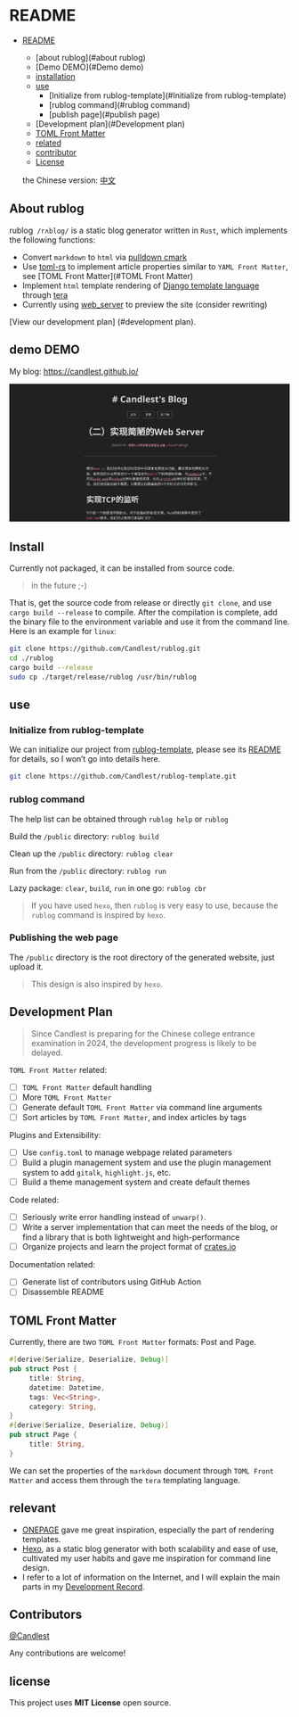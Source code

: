 # README

- [README](#readme)
  
   * [about rublog](#about rublog)
   * [Demo DEMO](#Demo demo)
   * [installation](#installation)
   * [use](#use)
     + [Initialize from rublog-template](#Initialize from rublog-template)
     + [rublog command](#rublog command)
     + [publish page](#publish page)
   * [Development plan](#Development plan)
   * [TOML Front Matter](#toml-front-matter)
   * [related](#related)
   * [contributor](#contributor)
   * [License](#License)
   
   the Chinese version: [中文](./README/README_CN.md)

## About rublog

rublog` /rʌblɑg/` is a static blog generator written in `Rust`, which implements the following functions:

- Convert `markdown` to `html` via [pulldown cmark](https://github.com/raphlinus/pulldown-cmark)
- Use [toml-rs](https://github.com/toml-rs/toml) to implement article properties similar to `YAML Front Matter`, see [TOML Front Matter](#TOML Front Matter)
- Implement `html` template rendering of [Django template language](https://docs.djangoproject.com/en/3.1/topics/templates/) through [tera](https://github.com/Keats/tera)
- Currently using [web_server](https://github.com/Milesq/web_server) to preview the site (consider rewriting)

[View our development plan] (#development plan).

## demo DEMO

My blog: https://candlest.github.io/

![demo](./README/demo_png.png)

## Install

Currently not packaged, it can be installed from source code.

> in the future ;-)

That is, get the source code from release or directly `git clone`, and use `cargo build --release` to compile. After the compilation is complete, add the binary file to the environment variable and use it from the command line. Here is an example for `linux`:

```bash
git clone https://github.com/Candlest/rublog.git
cd ./rublog
cargo build --release
sudo cp ./target/release/rublog /usr/bin/rublog
```

## use

### Initialize from rublog-template

We can initialize our project from [rublog-template](https://github.com/Candlest/rublog-template), please see its [README](https://github.com/Candlest/rublog-template/blob/main/README.md) for details, so I won’t go into details here.

```bash
git clone https://github.com/Candlest/rublog-template.git
```

### rublog command

The help list can be obtained through `rublog help` or `rublog`

Build the `/public` directory: `rublog build`

Clean up the `/public` directory: `rublog clear`

Run from the `/public` directory: `rublog run`

Lazy package: `clear`, `build`, `run` in one go: `rublog cbr`

> If you have used `hexo`, then `rublog` is very easy to use, because the `rublog` command is inspired by `hexo`.

### Publishing the web page

The `/public` directory is the root directory of the generated website, just upload it.

> This design is also inspired by `hexo`.

## Development Plan

> Since Candlest is preparing for the Chinese college entrance examination in 2024, the development progress is likely to be delayed.

`TOML Front Matter` related:

- [ ] `TOML Front Matter` default handling
- [ ] More `TOML Front Matter`
- [ ] Generate default `TOML Front Matter` via command line arguments
- [ ] Sort articles by `TOML Front Matter`, and index articles by tags

Plugins and Extensibility:

- [ ] Use `config.toml` to manage webpage related parameters
- [ ] Build a plugin management system and use the plugin management system to add `gitalk`, `highlight.js`, etc.
- [ ] Build a theme management system and create default themes

Code related:

- [ ] Seriously write error handling instead of `unwarp()`.
- [ ] Write a server implementation that can meet the needs of the blog, or find a library that is both lightweight and high-performance
- [ ] Organize projects and learn the project format of [crates.io](https://crates.io)

Documentation related:

- [ ] Generate list of contributors using GitHub Action
- [ ] Disassemble README

## TOML Front Matter

Currently, there are two `TOML Front Matter` formats: Post and Page.

```rust
#[derive(Serialize, Deserialize, Debug)]
pub struct Post {
     title: String,
     datetime: Datetime,
     tags: Vec<String>,
     category: String,
}
#[derive(Serialize, Deserialize, Debug)]
pub struct Page {
     title: String,
}
```

We can set the properties of the `markdown` document through `TOML Front Matter` and access them through the `tera` templating language.

## relevant

- [ONEPAGE](https://github.com/hanpei/onepage) gave me great inspiration, especially the part of rendering templates.
- [Hexo](https://github.com/hexojs/hexo), as a static blog generator with both scalability and ease of use, cultivated my user habits and gave me inspiration for command line design.
- I refer to a lot of information on the Internet, and I will explain the main parts in my [Development Record](https://www.zhihu.com/column/c_1664617254036639745).

## Contributors

[@Candlest](https://github.com/Candlest)

Any contributions are welcome!

## license

This project uses **MIT License** open source.
